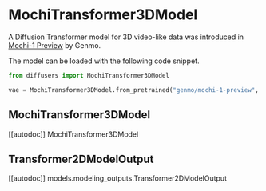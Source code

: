 <!-- Copyright 2024 The HuggingFace Team. All rights reserved.

Licensed under the Apache License, Version 2.0 (the "License"); you may not use this file except in compliance with
the License. You may obtain a copy of the License at

http://www.apache.org/licenses/LICENSE-2.0

Unless required by applicable law or agreed to in writing, software distributed under the License is distributed on
an "AS IS" BASIS, WITHOUT WARRANTIES OR CONDITIONS OF ANY KIND, either express or implied. See the License for the
specific language governing permissions and limitations under the License. -->

# MochiTransformer3DModel

A Diffusion Transformer model for 3D video-like data was introduced in [Mochi-1 Preview](https://huggingface.co/genmo/mochi-1-preview) by Genmo.

The model can be loaded with the following code snippet.

```python
from diffusers import MochiTransformer3DModel

vae = MochiTransformer3DModel.from_pretrained("genmo/mochi-1-preview", subfolder="transformer", torch_dtype=torch.float16).to("cuda")
```

## MochiTransformer3DModel

[[autodoc]] MochiTransformer3DModel

## Transformer2DModelOutput

[[autodoc]] models.modeling_outputs.Transformer2DModelOutput
